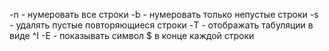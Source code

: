 -n - нумеровать все строки 
-b - нумеровать только непустые строки 
-s - удалять пустые повторяющиеся строки 
-T - отображать табуляции в виде ^I 
-E - показывать символ $ в конце каждой строки